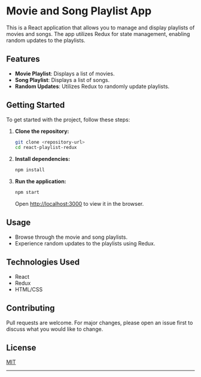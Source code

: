 # Movie and Song Playlist App

This is a React application that allows you to manage and display playlists of movies and songs. The app utilizes Redux for state management, enabling random updates to the playlists.

## Features

- **Movie Playlist**: Displays a list of movies.
- **Song Playlist**: Displays a list of songs.
- **Random Updates**: Utilizes Redux to randomly update playlists.

## Getting Started

To get started with the project, follow these steps:

1. **Clone the repository:**

   ```bash
   git clone <repository-url>
   cd react-playlist-redux
   ```

2. **Install dependencies:**

   ```bash
   npm install
   ```

3. **Run the application:**

   ```bash
   npm start
   ```

   Open [http://localhost:3000](http://localhost:3000) to view it in the browser.

## Usage

- Browse through the movie and song playlists.
- Experience random updates to the playlists using Redux.

## Technologies Used

- React
- Redux
- HTML/CSS

## Contributing

Pull requests are welcome. For major changes, please open an issue first to discuss what you would like to change.

## License

[MIT](https://opensource.org/licenses/MIT)

---
